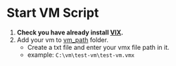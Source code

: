 # Start VM Script

1. **Check you have already install [VIX](https://www.vmware.com/support/developer/vix-api/).**
2. Add your vm to [vm_path](./vm_path) folder.
    - Create a txt file and enter your vmx file path in it.
    - example: ```C:\vm\test-vm\test-vm.vmx```
